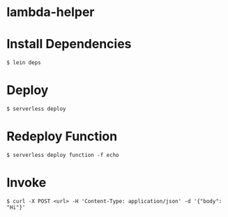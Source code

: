 # lambda-helper

# Install Dependencies

```shell
$ lein deps
```

# Deploy

```shell
$ serverless deploy
```

# Redeploy Function

```
$ serverless deploy function -f echo
```

# Invoke

```shell
$ curl -X POST <url> -H 'Content-Type: application/json' -d '{"body": "Hi"}'
```
